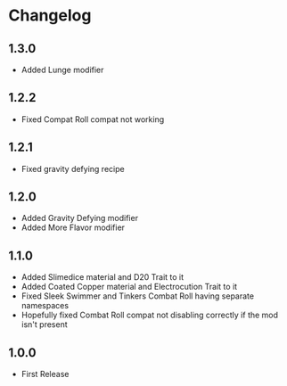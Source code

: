 # Changelog

## 1.3.0
* Added Lunge modifier

## 1.2.2
* Fixed Compat Roll compat not working

## 1.2.1
* Fixed gravity defying recipe

## 1.2.0
* Added Gravity Defying modifier
* Added More Flavor modifier

## 1.1.0
* Added Slimedice material and D20 Trait to it
* Added Coated Copper material and Electrocution Trait to it
* Fixed Sleek Swimmer and Tinkers Combat Roll having separate namespaces
* Hopefully fixed Combat Roll compat not disabling correctly if the mod isn't present

## 1.0.0
* First Release